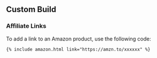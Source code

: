 ## Custom Build

### Affiliate Links

To add a link to an Amazon product, use the following code:

```markdown
{% include amazon.html link="https://amzn.to/xxxxxx" %}
```